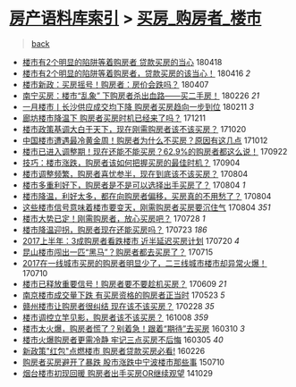 [房产语料库索引](../../README.md)  > [买房_购房者_楼市](买房_购房者_楼市.md)
====
> [back](../README.md)

- [楼市有2个明显的陷阱等着购房者 贷款买房的当心](http://jkwz.applinzi.com/ittc/7093259431171326987.html#%E6%A5%BC%E5%B8%82%E6%9C%892%E4%B8%AA%E6%98%8E%E6%98%BE%E7%9A%84%E9%99%B7%E9%98%B1%E7%AD%89%E7%9D%80%E8%B4%AD%E6%88%BF%E8%80%85+%E8%B4%B7%E6%AC%BE%E4%B9%B0%E6%88%BF%E7%9A%84%E5%BD%93%E5%BF%83) 180418  
- [楼市有2个明显的陷阱等着购房者，贷款买房的该当心！](http://jkwz.applinzi.com/ittc/7092694068956234768.html#%E6%A5%BC%E5%B8%82%E6%9C%892%E4%B8%AA%E6%98%8E%E6%98%BE%E7%9A%84%E9%99%B7%E9%98%B1%E7%AD%89%E7%9D%80%E8%B4%AD%E6%88%BF%E8%80%85%EF%BC%8C%E8%B4%B7%E6%AC%BE%E4%B9%B0%E6%88%BF%E7%9A%84%E8%AF%A5%E5%BD%93%E5%BF%83%EF%BC%81) 180416 *2* 
- [楼市新政：买房摇号！购房者：房价会跌吗？](http://jkwz.applinzi.com/ittc/7089254897650500625.html#%E6%A5%BC%E5%B8%82%E6%96%B0%E6%94%BF%EF%BC%9A%E4%B9%B0%E6%88%BF%E6%91%87%E5%8F%B7%EF%BC%81%E8%B4%AD%E6%88%BF%E8%80%85%EF%BC%9A%E6%88%BF%E4%BB%B7%E4%BC%9A%E8%B7%8C%E5%90%97%EF%BC%9F) 180407  
- [南宁买房：楼市“乱象” 下购房者杀出血路——买二手房！](http://jkwz.applinzi.com/ittc/7074466888900150283.html#%E5%8D%97%E5%AE%81%E4%B9%B0%E6%88%BF%EF%BC%9A%E6%A5%BC%E5%B8%82%E2%80%9C%E4%B9%B1%E8%B1%A1%E2%80%9D+%E4%B8%8B%E8%B4%AD%E6%88%BF%E8%80%85%E6%9D%80%E5%87%BA%E8%A1%80%E8%B7%AF%E2%80%94%E2%80%94%E4%B9%B0%E4%BA%8C%E6%89%8B%E6%88%BF%EF%BC%81) 180226 *21* 
- [一月楼市丨长沙供应成交均下降 购房者买房趋向一步到位](http://jkwz.applinzi.com/ittc/7068765781494334471.html#%E4%B8%80%E6%9C%88%E6%A5%BC%E5%B8%82%E4%B8%A8%E9%95%BF%E6%B2%99%E4%BE%9B%E5%BA%94%E6%88%90%E4%BA%A4%E5%9D%87%E4%B8%8B%E9%99%8D+%E8%B4%AD%E6%88%BF%E8%80%85%E4%B9%B0%E6%88%BF%E8%B6%8B%E5%90%91%E4%B8%80%E6%AD%A5%E5%88%B0%E4%BD%8D) 180211 *3* 
- [廊坊楼市降温下 购房者买房时机已经来了吗？](http://jkwz.applinzi.com/ittc/7045756784516531216.html#%E5%BB%8A%E5%9D%8A%E6%A5%BC%E5%B8%82%E9%99%8D%E6%B8%A9%E4%B8%8B+%E8%B4%AD%E6%88%BF%E8%80%85%E4%B9%B0%E6%88%BF%E6%97%B6%E6%9C%BA%E5%B7%B2%E7%BB%8F%E6%9D%A5%E4%BA%86%E5%90%97%EF%BC%9F) 171211  
- [楼市政策基调大白于天下，现在刚需购房者该不该买房？](http://jkwz.applinzi.com/ittc/7026531136946308112.html#%E6%A5%BC%E5%B8%82%E6%94%BF%E7%AD%96%E5%9F%BA%E8%B0%83%E5%A4%A7%E7%99%BD%E4%BA%8E%E5%A4%A9%E4%B8%8B%EF%BC%8C%E7%8E%B0%E5%9C%A8%E5%88%9A%E9%9C%80%E8%B4%AD%E6%88%BF%E8%80%85%E8%AF%A5%E4%B8%8D%E8%AF%A5%E4%B9%B0%E6%88%BF%EF%BC%9F) 171020  
- [中国楼市遭遇最冷黄金周！购房者为什么不买房？原因有这几点](http://jkwz.applinzi.com/ittc/7023486720648152081.html#%E4%B8%AD%E5%9B%BD%E6%A5%BC%E5%B8%82%E9%81%AD%E9%81%87%E6%9C%80%E5%86%B7%E9%BB%84%E9%87%91%E5%91%A8%EF%BC%81%E8%B4%AD%E6%88%BF%E8%80%85%E4%B8%BA%E4%BB%80%E4%B9%88%E4%B8%8D%E4%B9%B0%E6%88%BF%EF%BC%9F%E5%8E%9F%E5%9B%A0%E6%9C%89%E8%BF%99%E5%87%A0%E7%82%B9) 171012  
- [楼市已进入调整期！现在还能不能买房？62.9%的购房者都这么说！](http://jkwz.applinzi.com/ittc/7016207353685476368.html#%E6%A5%BC%E5%B8%82%E5%B7%B2%E8%BF%9B%E5%85%A5%E8%B0%83%E6%95%B4%E6%9C%9F%EF%BC%81%E7%8E%B0%E5%9C%A8%E8%BF%98%E8%83%BD%E4%B8%8D%E8%83%BD%E4%B9%B0%E6%88%BF%EF%BC%9F62.9%25%E7%9A%84%E8%B4%AD%E6%88%BF%E8%80%85%E9%83%BD%E8%BF%99%E4%B9%88%E8%AF%B4%EF%BC%81) 170922  
- [技巧：楼市涨跌，购房者该如何把握买房的最佳时机？](http://jkwz.applinzi.com/ittc/7009511963863024657.html#%E6%8A%80%E5%B7%A7%EF%BC%9A%E6%A5%BC%E5%B8%82%E6%B6%A8%E8%B7%8C%EF%BC%8C%E8%B4%AD%E6%88%BF%E8%80%85%E8%AF%A5%E5%A6%82%E4%BD%95%E6%8A%8A%E6%8F%A1%E4%B9%B0%E6%88%BF%E7%9A%84%E6%9C%80%E4%BD%B3%E6%97%B6%E6%9C%BA%EF%BC%9F) 170904  
- [楼市调整频繁，购房者喜忧参半，现在到底该不该买房？](http://jkwz.applinzi.com/ittc/6998054588522169361.html#%E6%A5%BC%E5%B8%82%E8%B0%83%E6%95%B4%E9%A2%91%E7%B9%81%EF%BC%8C%E8%B4%AD%E6%88%BF%E8%80%85%E5%96%9C%E5%BF%A7%E5%8F%82%E5%8D%8A%EF%BC%8C%E7%8E%B0%E5%9C%A8%E5%88%B0%E5%BA%95%E8%AF%A5%E4%B8%8D%E8%AF%A5%E4%B9%B0%E6%88%BF%EF%BC%9F) 170804  
- [楼市多重利好下，购房者是不是可以选择出手买房了？](http://jkwz.applinzi.com/ittc/6998054588408923153.html#%E6%A5%BC%E5%B8%82%E5%A4%9A%E9%87%8D%E5%88%A9%E5%A5%BD%E4%B8%8B%EF%BC%8C%E8%B4%AD%E6%88%BF%E8%80%85%E6%98%AF%E4%B8%8D%E6%98%AF%E5%8F%AF%E4%BB%A5%E9%80%89%E6%8B%A9%E5%87%BA%E6%89%8B%E4%B9%B0%E6%88%BF%E4%BA%86%EF%BC%9F) 170804 *1* 
- [楼市降温，利好太多，都在向购房者偏移，买房真的不用愁了？](http://jkwz.applinzi.com/ittc/6997964709339595792.html#%E6%A5%BC%E5%B8%82%E9%99%8D%E6%B8%A9%EF%BC%8C%E5%88%A9%E5%A5%BD%E5%A4%AA%E5%A4%9A%EF%BC%8C%E9%83%BD%E5%9C%A8%E5%90%91%E8%B4%AD%E6%88%BF%E8%80%85%E5%81%8F%E7%A7%BB%EF%BC%8C%E4%B9%B0%E6%88%BF%E7%9C%9F%E7%9A%84%E4%B8%8D%E7%94%A8%E6%84%81%E4%BA%86%EF%BC%9F) 170804  
- [这些楼市信号意味着楼市要变天，刚需购房者买房要沉住气](http://jkwz.applinzi.com/ittc/6997896307300369424.html#%E8%BF%99%E4%BA%9B%E6%A5%BC%E5%B8%82%E4%BF%A1%E5%8F%B7%E6%84%8F%E5%91%B3%E7%9D%80%E6%A5%BC%E5%B8%82%E8%A6%81%E5%8F%98%E5%A4%A9%EF%BC%8C%E5%88%9A%E9%9C%80%E8%B4%AD%E6%88%BF%E8%80%85%E4%B9%B0%E6%88%BF%E8%A6%81%E6%B2%89%E4%BD%8F%E6%B0%94) 170804 *351* 
- [楼市大势已定！刚需购房者，放心买房吧？](http://jkwz.applinzi.com/ittc/6995406361675170833.html#%E6%A5%BC%E5%B8%82%E5%A4%A7%E5%8A%BF%E5%B7%B2%E5%AE%9A%EF%BC%81%E5%88%9A%E9%9C%80%E8%B4%AD%E6%88%BF%E8%80%85%EF%BC%8C%E6%94%BE%E5%BF%83%E4%B9%B0%E6%88%BF%E5%90%A7%EF%BC%9F) 170728 *1* 
- [楼市降温迎拐，购房者现在还能买房吗？](http://jkwz.applinzi.com/ittc/6993491789313737744.html#%E6%A5%BC%E5%B8%82%E9%99%8D%E6%B8%A9%E8%BF%8E%E6%8B%90%EF%BC%8C%E8%B4%AD%E6%88%BF%E8%80%85%E7%8E%B0%E5%9C%A8%E8%BF%98%E8%83%BD%E4%B9%B0%E6%88%BF%E5%90%97%EF%BC%9F) 170723 *186* 
- [2017上半年：3成购房者看跌楼市 近半延迟买房计划](http://jkwz.applinzi.com/ittc/6992164644037592080.html#2017%E4%B8%8A%E5%8D%8A%E5%B9%B4%EF%BC%9A3%E6%88%90%E8%B4%AD%E6%88%BF%E8%80%85%E7%9C%8B%E8%B7%8C%E6%A5%BC%E5%B8%82+%E8%BF%91%E5%8D%8A%E5%BB%B6%E8%BF%9F%E4%B9%B0%E6%88%BF%E8%AE%A1%E5%88%92) 170720 *4* 
- [昆山楼市闯出一匹“黑马”？购房者都去买房了？](http://jkwz.applinzi.com/ittc/6990672045753762832.html#%E6%98%86%E5%B1%B1%E6%A5%BC%E5%B8%82%E9%97%AF%E5%87%BA%E4%B8%80%E5%8C%B9%E2%80%9C%E9%BB%91%E9%A9%AC%E2%80%9D%EF%BC%9F%E8%B4%AD%E6%88%BF%E8%80%85%E9%83%BD%E5%8E%BB%E4%B9%B0%E6%88%BF%E4%BA%86%EF%BC%9F) 170715  
- [2017在一线城市买房的购房者明显少了，二三线城市楼市却异常火爆！](http://jkwz.applinzi.com/ittc/6988622015513494532.html#2017%E5%9C%A8%E4%B8%80%E7%BA%BF%E5%9F%8E%E5%B8%82%E4%B9%B0%E6%88%BF%E7%9A%84%E8%B4%AD%E6%88%BF%E8%80%85%E6%98%8E%E6%98%BE%E5%B0%91%E4%BA%86%EF%BC%8C%E4%BA%8C%E4%B8%89%E7%BA%BF%E5%9F%8E%E5%B8%82%E6%A5%BC%E5%B8%82%E5%8D%B4%E5%BC%82%E5%B8%B8%E7%81%AB%E7%88%86%EF%BC%81) 170710  
- [楼市已释放重要信号！购房者要不要趁机买房？](http://jkwz.applinzi.com/ittc/6977094241871201285.html#%E6%A5%BC%E5%B8%82%E5%B7%B2%E9%87%8A%E6%94%BE%E9%87%8D%E8%A6%81%E4%BF%A1%E5%8F%B7%EF%BC%81%E8%B4%AD%E6%88%BF%E8%80%85%E8%A6%81%E4%B8%8D%E8%A6%81%E8%B6%81%E6%9C%BA%E4%B9%B0%E6%88%BF%EF%BC%9F) 170609 *21* 
- [南京楼市成交量下跌 有买房资格的购房者正当时](http://jkwz.applinzi.com/ittc/6970875076768433156.html#%E5%8D%97%E4%BA%AC%E6%A5%BC%E5%B8%82%E6%88%90%E4%BA%A4%E9%87%8F%E4%B8%8B%E8%B7%8C+%E6%9C%89%E4%B9%B0%E6%88%BF%E8%B5%84%E6%A0%BC%E7%9A%84%E8%B4%AD%E6%88%BF%E8%80%85%E6%AD%A3%E5%BD%93%E6%97%B6) 170523 *5* 
- [赣州楼市让购房者很纠结 现在该不该买房？](http://jkwz.applinzi.com/ittc/6939619748085236741.html#%E8%B5%A3%E5%B7%9E%E6%A5%BC%E5%B8%82%E8%AE%A9%E8%B4%AD%E6%88%BF%E8%80%85%E5%BE%88%E7%BA%A0%E7%BB%93+%E7%8E%B0%E5%9C%A8%E8%AF%A5%E4%B8%8D%E8%AF%A5%E4%B9%B0%E6%88%BF%EF%BC%9F) 170228 *35* 
- [楼市调控立竿见影，购房者该不该买房？](http://jkwz.applinzi.com/ittc/6886565905772839940.html#%E6%A5%BC%E5%B8%82%E8%B0%83%E6%8E%A7%E7%AB%8B%E7%AB%BF%E8%A7%81%E5%BD%B1%EF%BC%8C%E8%B4%AD%E6%88%BF%E8%80%85%E8%AF%A5%E4%B8%8D%E8%AF%A5%E4%B9%B0%E6%88%BF%EF%BC%9F) 161008 *359* 
- [楼市太火爆，购房者慌了？别着急！跟着“期待”去买房](http://jkwz.applinzi.com/ittc/6807849151844844549.html#%E6%A5%BC%E5%B8%82%E5%A4%AA%E7%81%AB%E7%88%86%EF%BC%8C%E8%B4%AD%E6%88%BF%E8%80%85%E6%85%8C%E4%BA%86%EF%BC%9F%E5%88%AB%E7%9D%80%E6%80%A5%EF%BC%81%E8%B7%9F%E7%9D%80%E2%80%9C%E6%9C%9F%E5%BE%85%E2%80%9D%E5%8E%BB%E4%B9%B0%E6%88%BF) 160310 *3* 
- [楼市火爆购房者更需冷静 牢记三点买房不后悔](http://jkwz.applinzi.com/ittc/6806146920409990148.html#%E6%A5%BC%E5%B8%82%E7%81%AB%E7%88%86%E8%B4%AD%E6%88%BF%E8%80%85%E6%9B%B4%E9%9C%80%E5%86%B7%E9%9D%99+%E7%89%A2%E8%AE%B0%E4%B8%89%E7%82%B9%E4%B9%B0%E6%88%BF%E4%B8%8D%E5%90%8E%E6%82%94) 160305 *40* 
- [新政策&quot;红包&quot;点燃楼市 购房者贷款买房必看!](http://jkwz.applinzi.com/ittc/6803181333954167812.html#%E6%96%B0%E6%94%BF%E7%AD%96%26quot%3B%E7%BA%A2%E5%8C%85%26quot%3B%E7%82%B9%E7%87%83%E6%A5%BC%E5%B8%82+%E8%B4%AD%E6%88%BF%E8%80%85%E8%B4%B7%E6%AC%BE%E4%B9%B0%E6%88%BF%E5%BF%85%E7%9C%8B%21) 160226  
- [购房者买房避开了暴跌 股市涨跌中宁波楼市那些事](http://jkwz.applinzi.com/ittc/547650611422615982.html#%E8%B4%AD%E6%88%BF%E8%80%85%E4%B9%B0%E6%88%BF%E9%81%BF%E5%BC%80%E4%BA%86%E6%9A%B4%E8%B7%8C+%E8%82%A1%E5%B8%82%E6%B6%A8%E8%B7%8C%E4%B8%AD%E5%AE%81%E6%B3%A2%E6%A5%BC%E5%B8%82%E9%82%A3%E4%BA%9B%E4%BA%8B) 150710  
- [烟台楼市初现回暖 购房者出手买房OR继续观望](http://jkwz.applinzi.com/ittc/547650611379847795.html#%E7%83%9F%E5%8F%B0%E6%A5%BC%E5%B8%82%E5%88%9D%E7%8E%B0%E5%9B%9E%E6%9A%96+%E8%B4%AD%E6%88%BF%E8%80%85%E5%87%BA%E6%89%8B%E4%B9%B0%E6%88%BFOR%E7%BB%A7%E7%BB%AD%E8%A7%82%E6%9C%9B) 141029  
